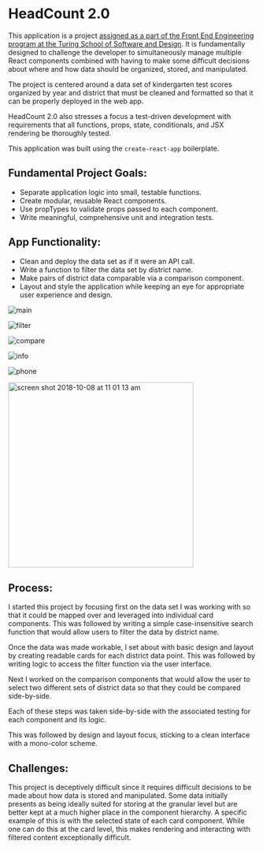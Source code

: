# HeadCount 2.0

This application is a project [assigned as a part of the Front End Engineering program at the Turing School of Software and Design](https://github.com/turingschool-examples/headcount2.0). It is fundamentally designed to challenge the developer to simultaneously manage multiple React components combined with having to make some difficult decisions about where and how data should be organized, stored, and manipulated.

The project is centered around a data set of kindergarten test scores organized by year and district that must be cleaned and formatted so that it can be properly deployed in the web app.

HeadCount 2.0 also stresses a focus a test-driven development with requirements that all functions, props, state, conditionals, and JSX rendering be thoroughly tested.

This application was built using the `create-react-app` boilerplate. 

## Fundamental Project Goals: 

* Separate application logic into small, testable functions.
* Create modular, reusable React components.
* Use propTypes to validate props passed to each component.
* Write meaningful, comprehensive unit and integration tests.

## App Functionality: 

* Clean and deploy the data set as if it were an API call.
* Write a function to filter the data set by district name.
* Make pairs of district data comparable via a comparison component.
* Layout and style the application while keeping an eye for appropriate user experience and design.

![main](https://user-images.githubusercontent.com/29719272/46584808-2f3e1a80-ca25-11e8-9e4a-0b65bdb2e149.png)

![filter](https://user-images.githubusercontent.com/29719272/46584806-2f3e1a80-ca25-11e8-9032-1bda90ffad46.png)

![compare](https://user-images.githubusercontent.com/29719272/46584805-2f3e1a80-ca25-11e8-86fa-f9f156ecc834.png)

![info](https://user-images.githubusercontent.com/29719272/46584807-2f3e1a80-ca25-11e8-9491-828aec9abe0c.png)

![phone](https://user-images.githubusercontent.com/29719272/46623055-b2c13f80-cae9-11e8-98f4-1f51ce31608a.png)

<img width="376" alt="screen shot 2018-10-08 at 11 01 13 am" src="https://user-images.githubusercontent.com/29719272/46623055-b2c13f80-cae9-11e8-98f4-1f51ce31608a.png">



## Process:

I started this project by focusing first on the data set I was working with so that it could be mapped over and leveraged into individual card components. This was followed by writing a simple case-insensitive search function that would allow users to filter the data by district name. 

Once the data was made workable, I set about with basic design and layout by creating readable cards for each district data point. This was followed by writing logic to access the filter function via the user interface.

Next I worked on the comparison components that would allow the user to select two different sets of district data so that they could be compared side-by-side.

Each of these steps was taken side-by-side with the associated testing for each component and its logic.

This was followed by design and layout focus, sticking to a clean interface with a mono-color scheme.

## Challenges:

This project is deceptively difficult since it requires difficult decisions to be made about how data is stored and manipulated. Some data initially presents as being ideally suited for storing at the granular level but are better kept at a much higher place in the component hierarchy. A specific example of this is with the selected state of each card component. While one can do this at the card level, this makes rendering and interacting with filtered content exceptionally difficult.
